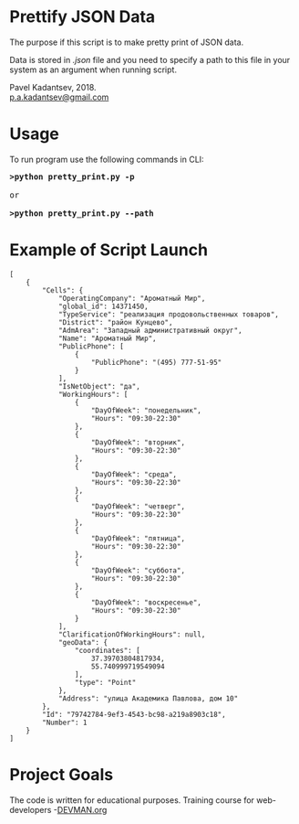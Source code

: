 # Prettify JSON Data

The purpose if this script is to make pretty print of JSON data.

Data is stored in <i>.json</i> file and you need to specify a path to this file in your system as an argument when running script.


Pavel Kadantsev, 2018. <br/>
p.a.kadantsev@gmail.com


# Usage

To run program use the following commands in CLI:

<pre>
<b>>python pretty_print.py -p <filepath></b>

or

<b>>python pretty_print.py --path <filepath></b>
</pre>


# Example of Script Launch

```
[
    {
        "Cells": {
            "OperatingCompany": "Ароматный Мир",
            "global_id": 14371450,
            "TypeService": "реализация продовольственных товаров",
            "District": "район Кунцево",
            "AdmArea": "Западный административный округ",
            "Name": "Ароматный Мир",
            "PublicPhone": [
                {
                    "PublicPhone": "(495) 777-51-95"
                }
            ],
            "IsNetObject": "да",
            "WorkingHours": [
                {
                    "DayOfWeek": "понедельник",
                    "Hours": "09:30-22:30"
                },
                {
                    "DayOfWeek": "вторник",
                    "Hours": "09:30-22:30"
                },
                {
                    "DayOfWeek": "среда",
                    "Hours": "09:30-22:30"
                },
                {
                    "DayOfWeek": "четверг",
                    "Hours": "09:30-22:30"
                },
                {
                    "DayOfWeek": "пятница",
                    "Hours": "09:30-22:30"
                },
                {
                    "DayOfWeek": "суббота",
                    "Hours": "09:30-22:30"
                },
                {
                    "DayOfWeek": "воскресенье",
                    "Hours": "09:30-22:30"
                }
            ],
            "ClarificationOfWorkingHours": null,
            "geoData": {
                "coordinates": [
                    37.39703804817934,
                    55.740999719549094
                ],
                "type": "Point"
            },
            "Address": "улица Академика Павлова, дом 10"
        },
        "Id": "79742784-9ef3-4543-bc98-a219a8903c18",
        "Number": 1
    }
]
```

# Project Goals

The code is written for educational purposes. Training course for web-developers -[DEVMAN.org](https://devman.org)
